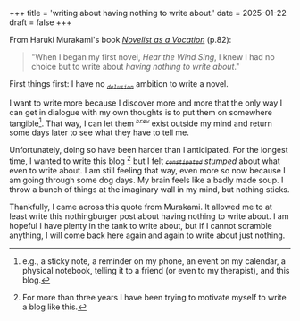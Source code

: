 +++
title = 'writing about having nothing to write about.'
date = 2025-01-22
draft = false
+++

From Haruki Murakami's book [*Novelist as a Vocation*](https://www.penguinrandomhouse.com/books/547926/novelist-as-a-vocation-by-haruki-murakami/) (p.82):

> "When I began my first novel, *Hear the Wind Sing*, I knew I had no choice but to write about *having nothing to write about*."


First things first: I have no <sub>*~~`delusion`~~*</sub> ambition  to write a novel. 

I want to write more because I discover more and more that the only way I can get in dialogue with my own thoughts is to put them on somewhere tangible[^1]. That way, I can let them <sup>*~~`brew`~~*</sup> exist outside my mind and return some days later to see what they have to tell me.  

Unfortunately, doing so have been harder than I anticipated. For the longest time, I wanted to write this blog [^2] but I felt <small>*~~`constipated`~~*</small> *stumped* about what even to write about. I am still feeling that way, even more so now because I am going through some dog days. My brain feels like a badly made soup. I throw a bunch of things at the imaginary wall in my mind, but nothing sticks. 

Thankfully, I came across this quote from Murakami. It allowed me to at least write this nothingburger post about having nothing to write about. I am hopeful I have plenty in the tank to write about, but if I cannot scramble anything, I will come back here again and again to write about just nothing.



[^1]: e.g., a sticky note,  a reminder on my phone, an event on my calendar, a physical notebook, telling it to a friend (or even to my therapist), and this blog.

[^2]: For more than three years I have been trying to motivate myself to write a blog like this.
